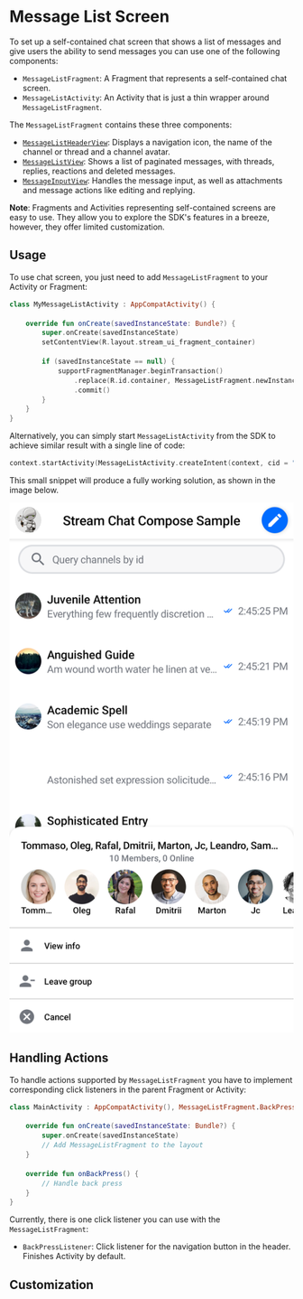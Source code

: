 # Message List Screen

To set up a self-contained chat screen that shows a list of messages and give users the ability to send messages you can use one of the following components:

* `MessageListFragment`: A Fragment that represents a self-contained chat screen.
* `MessageListActivity`: An Activity that is just a thin wrapper around `MessageListFragment`.

The `MessageListFragment` contains these three components:

* [`MessageListHeaderView`](06-message-list-header.md): Displays a navigation icon, the name of the channel or thread and a channel avatar.
* [`MessageListView`](05-message-list.md): Shows a list of paginated messages, with threads, replies, reactions and deleted messages.
* [`MessageInputView`](07-message-input.md): Handles the message input, as well as attachments and message actions like editing and replying.

**Note**: Fragments and Activities representing self-contained screens are easy to use. They allow you to explore the SDK's features in a breeze, however, they offer limited customization.

## Usage

To use chat screen, you just need to add `MessageListFragment` to your Activity or Fragment:

```kotlin
class MyMessageListActivity : AppCompatActivity() {

    override fun onCreate(savedInstanceState: Bundle?) {
        super.onCreate(savedInstanceState)
        setContentView(R.layout.stream_ui_fragment_container)

        if (savedInstanceState == null) {
            supportFragmentManager.beginTransaction()
                .replace(R.id.container, MessageListFragment.newInstance(cid = "channelType:channelId"))
                .commit()
        }
    }
}
```

Alternatively, you can simply start `MessageListActivity` from the SDK to achieve similar result with a single line of code:

```kotlin
context.startActivity(MessageListActivity.createIntent(context, cid = "channelType:channelId"))
```

This small snippet will produce a fully working solution, as shown in the image below.

![The ChannelsScreen Component](../../assets/compose_default_channels_screen_component.png)

## Handling Actions

To handle actions supported by `MessageListFragment` you have to implement corresponding click listeners in the parent Fragment or Activity:

```kotlin
class MainActivity : AppCompatActivity(), MessageListFragment.BackPressListener {

    override fun onCreate(savedInstanceState: Bundle?) {
        super.onCreate(savedInstanceState)
        // Add MessageListFragment to the layout
    }
    
    override fun onBackPress() {
        // Handle back press
    }
}
```

Currently, there is one click listener you can use with the `MessageListFragment`:

* `BackPressListener`: Click listener for the navigation button in the header. Finishes Activity by default.

## Customization
